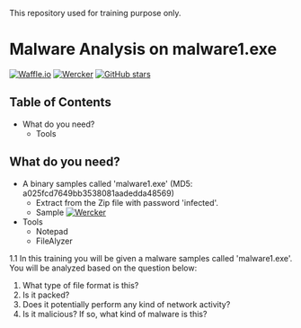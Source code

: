 This repository used for training purpose only.

# Malware Analysis on malware1.exe
[![Waffle.io](https://img.shields.io/waffle/label/evancohen/smart-mirror/in%20progress.svg?maxAge=2592000)]()
[![Wercker](https://img.shields.io/wercker/ci/wercker/docs.svg?maxAge=2592000)]()
[![GitHub stars](https://img.shields.io/github/stars/badges/shields.svg?style=social&label=Star&maxAge=100)]()

## Table of Contents
- What do you need?
  - Tools

## What do you need?
- A binary samples called 'malware1.exe' (MD5: a025fcd7649bb3538081aadedda48569)
  - Extract from the Zip file with password 'infected'.
  - Sample [![Wercker](https://img.shields.io/badge/Download-Here-brightgreen.svg)]()
- Tools
  - Notepad
  - FileAlyzer

1.1 In this training you will be given a malware samples called 'malware1.exe'. You will be analyzed based on the question below:
  1. What type of file format is this?
  2. Is it packed?
  3. Does it potentially perform any kind of network activity?
  4. Is it malicious? If so, what kind of malware is this?


